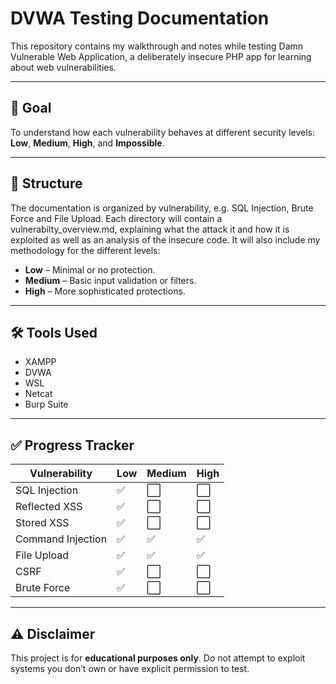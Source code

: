 # DVWA Testing Documentation

This repository contains my walkthrough and notes while testing Damn Vulnerable Web Application, a deliberately insecure PHP app for learning about web vulnerabilities.

---

## 🎯 Goal
To understand how each vulnerability behaves at different security levels: **Low**, **Medium**, **High**, and **Impossible**.

---

## 📂 Structure

The documentation is organized by vulnerability, e.g. SQL Injection, Brute Force and File Upload. Each directory will contain a vulnerabilty_overview.md, explaining what the attack it and how it is exploited as well as an analysis of the insecure code. It will also include my methodology for the different levels:

- **Low** – Minimal or no protection.
- **Medium** – Basic input validation or filters.
- **High** – More sophisticated protections.

---

## 🛠 Tools Used
- XAMPP
- DVWA 
- WSL
- Netcat
- Burp Suite 

---

## ✅ Progress Tracker

| Vulnerability     | Low | Medium | High |
|-------------------|-----|--------|------|
| SQL Injection     | ✅  | ⬜     | ⬜  |
| Reflected XSS     | ✅  | ⬜     | ⬜  |
| Stored XSS        | ✅  | ⬜     | ⬜  |
| Command Injection | ✅  | ✅     | ✅  |
| File Upload       | ✅  | ✅     | ✅  |
| CSRF              | ✅  | ⬜     | ⬜  |
| Brute Force       | ✅  | ⬜     | ⬜  |

--- 

## ⚠️ Disclaimer

This project is for **educational purposes only**. Do not attempt to exploit systems you don’t own or have explicit permission to test.

